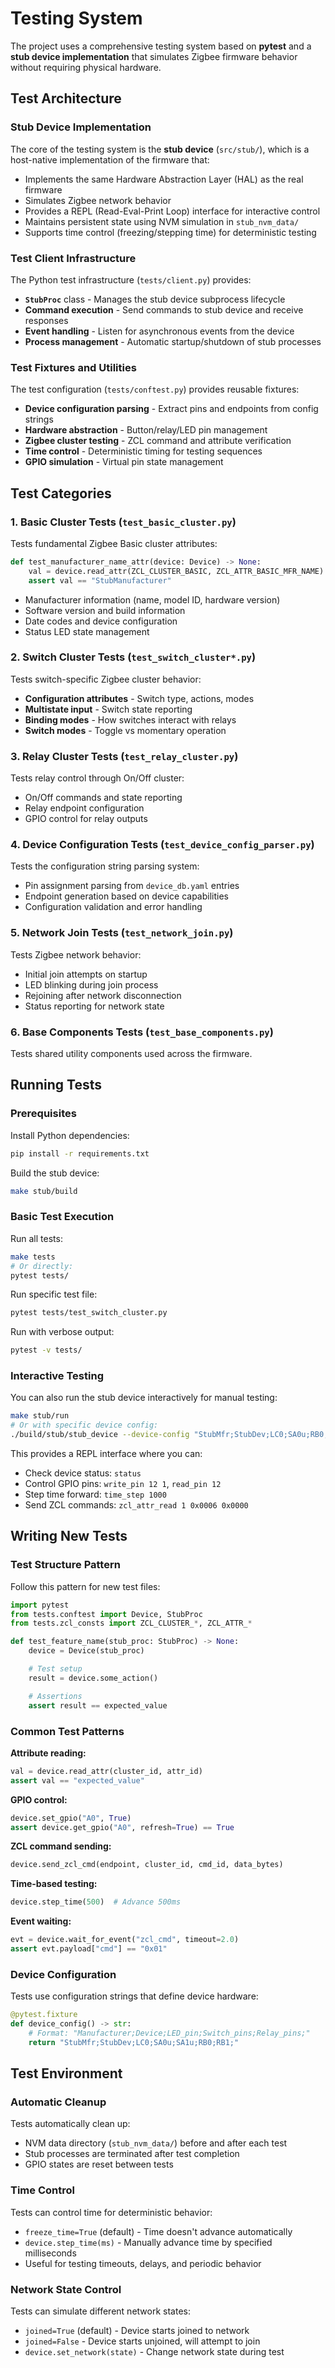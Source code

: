 # Testing System

The project uses a comprehensive testing system based on **pytest** and a **stub device implementation** that simulates Zigbee firmware behavior without requiring physical hardware.

## Test Architecture

### Stub Device Implementation

The core of the testing system is the **stub device** (`src/stub/`), which is a host-native implementation of the firmware that:

- Implements the same Hardware Abstraction Layer (HAL) as the real firmware
- Simulates Zigbee network behavior
- Provides a REPL (Read-Eval-Print Loop) interface for interactive control
- Maintains persistent state using NVM simulation in `stub_nvm_data/`
- Supports time control (freezing/stepping time) for deterministic testing

### Test Client Infrastructure

The Python test infrastructure (`tests/client.py`) provides:

- **`StubProc`** class - Manages the stub device subprocess lifecycle
- **Command execution** - Send commands to stub device and receive responses
- **Event handling** - Listen for asynchronous events from the device
- **Process management** - Automatic startup/shutdown of stub processes

### Test Fixtures and Utilities

The test configuration (`tests/conftest.py`) provides reusable fixtures:

- **Device configuration parsing** - Extract pins and endpoints from config strings
- **Hardware abstraction** - Button/relay/LED pin management
- **Zigbee cluster testing** - ZCL command and attribute verification
- **Time control** - Deterministic timing for testing sequences
- **GPIO simulation** - Virtual pin state management

## Test Categories

### 1. Basic Cluster Tests (`test_basic_cluster.py`)

Tests fundamental Zigbee Basic cluster attributes:

```python
def test_manufacturer_name_attr(device: Device) -> None:
    val = device.read_attr(ZCL_CLUSTER_BASIC, ZCL_ATTR_BASIC_MFR_NAME)
    assert val == "StubManufacturer"
```

- Manufacturer information (name, model ID, hardware version)
- Software version and build information
- Date codes and device configuration
- Status LED state management

### 2. Switch Cluster Tests (`test_switch_cluster*.py`)

Tests switch-specific Zigbee cluster behavior:

- **Configuration attributes** - Switch type, actions, modes
- **Multistate input** - Switch state reporting
- **Binding modes** - How switches interact with relays
- **Switch modes** - Toggle vs momentary operation

### 3. Relay Cluster Tests (`test_relay_cluster.py`)

Tests relay control through On/Off cluster:

- On/Off commands and state reporting
- Relay endpoint configuration
- GPIO control for relay outputs

### 4. Device Configuration Tests (`test_device_config_parser.py`)

Tests the configuration string parsing system:

- Pin assignment parsing from `device_db.yaml` entries
- Endpoint generation based on device capabilities
- Configuration validation and error handling

### 5. Network Join Tests (`test_network_join.py`)

Tests Zigbee network behavior:

- Initial join attempts on startup
- LED blinking during join process
- Rejoining after network disconnection
- Status reporting for network state

### 6. Base Components Tests (`test_base_components.py`)

Tests shared utility components used across the firmware.

## Running Tests

### Prerequisites

Install Python dependencies:

```bash
pip install -r requirements.txt
```

Build the stub device:

```bash
make stub/build
```

### Basic Test Execution

Run all tests:

```bash
make tests
# Or directly:
pytest tests/
```

Run specific test file:

```bash
pytest tests/test_switch_cluster.py
```

Run with verbose output:

```bash
pytest -v tests/
```

### Interactive Testing

You can also run the stub device interactively for manual testing:

```bash
make stub/run
# Or with specific device config:
./build/stub/stub_device --device-config "StubMfr;StubDev;LC0;SA0u;RB0;"
```

This provides a REPL interface where you can:

- Check device status: `status`
- Control GPIO pins: `write_pin 12 1`, `read_pin 12`
- Step time forward: `time_step 1000`
- Send ZCL commands: `zcl_attr_read 1 0x0006 0x0000`

## Writing New Tests

### Test Structure Pattern

Follow this pattern for new test files:

```python
import pytest
from tests.conftest import Device, StubProc
from tests.zcl_consts import ZCL_CLUSTER_*, ZCL_ATTR_*

def test_feature_name(stub_proc: StubProc) -> None:
    device = Device(stub_proc)

    # Test setup
    result = device.some_action()

    # Assertions
    assert result == expected_value
```

### Common Test Patterns

**Attribute reading:**

```python
val = device.read_attr(cluster_id, attr_id)
assert val == "expected_value"
```

**GPIO control:**

```python
device.set_gpio("A0", True)
assert device.get_gpio("A0", refresh=True) == True
```

**ZCL command sending:**

```python
device.send_zcl_cmd(endpoint, cluster_id, cmd_id, data_bytes)
```

**Time-based testing:**

```python
device.step_time(500)  # Advance 500ms
```

**Event waiting:**

```python
evt = device.wait_for_event("zcl_cmd", timeout=2.0)
assert evt.payload["cmd"] == "0x01"
```

### Device Configuration

Tests use configuration strings that define device hardware:

```python
@pytest.fixture
def device_config() -> str:
    # Format: "Manufacturer;Device;LED_pin;Switch_pins;Relay_pins;"
    return "StubMfr;StubDev;LC0;SA0u;SA1u;RB0;RB1;"
```

## Test Environment

### Automatic Cleanup

Tests automatically clean up:

- NVM data directory (`stub_nvm_data/`) before and after each test
- Stub processes are terminated after test completion
- GPIO states are reset between tests

### Time Control

Tests can control time for deterministic behavior:

- `freeze_time=True` (default) - Time doesn't advance automatically
- `device.step_time(ms)` - Manually advance time by specified milliseconds
- Useful for testing timeouts, delays, and periodic behavior

### Network State Control

Tests can simulate different network states:

- `joined=True` (default) - Device starts joined to network
- `joined=False` - Device starts unjoined, will attempt to join
- `device.set_network(state)` - Change network state during test
